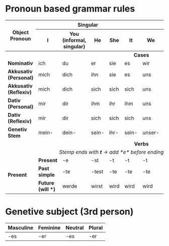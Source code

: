 # Pronoun based grammar rules

<table>
    <thead>
        <tr>
            <th rowspan="2">Object Pronoun</th>
            <th colspan="5" align="center" valign="center">Singular</th>
            <th colspan="4" align="center" valign="center">Plural</th>
        </tr>
        <tr>
            <th>I</th>
            <th>You (informal, singular)</th>
            <th>He</th>
            <th>She</th>
            <th>It</th>
            <th>We</th>
            <th>You (informal, plural)</th>
            <th>They</th>
            <th>You (formal, singular/plural)</th>
        </tr>
    </thead>
    <tbody>
        <tr>
            <td colspan="100%" align="center" valign="center"><b>Cases</b></td>
        </tr>
        <tr>
            <td><b>Nominativ</b></td>
            <td>ich</td>
            <td>du</td>
            <td>er</td>
            <td>sie</td>
            <td>es</td>
            <td>wir</td>
            <td>ihr</td>
            <td>sie</td>
            <td>Sie</td>
        </tr>
        <tr>
            <td><b>Akkusativ (Personal)</b></td>
            <td>mich</td>
            <td>dich</td>
            <td>ihn</td>
            <td>sie</td>
            <td>es</td>
            <td>uns</td>
            <td>euch</td>
            <td>sie</td>
            <td>Sie</td>
        </tr>
        <tr>
            <td><b>Akkusativ (Reflexiv)</b></td>
            <td>mich</td>
            <td>dich</td>
            <td>sich</td>
            <td>sich</td>
            <td>sich</td>
            <td>uns</td>
            <td>euch</td>
            <td>sich</td>
            <td>sich</td>
        </tr>
        <tr>
            <td><b>Dativ (Personal)</b></td>
            <td>mir</td>
            <td>dir</td>
            <td>ihm</td>
            <td>ihr</td>
            <td>ihm</td>
            <td>uns</td>
            <td>euch</td>
            <td>ihnen</td>
            <td>Ihnen</td>
        </tr>
        <tr>
            <td><b>Dativ (Reflexiv)</b></td>
            <td>mir</td>
            <td>dir</td>
            <td>sich</td>
            <td>sich</td>
            <td>sich</td>
            <td>uns</td>
            <td>euch</td>
            <td>sich</td>
            <td>sich</td>
        </tr>
        <tr>
            <td><b>Genetiv Stem</b></td>
            <td>mein-</td>
            <td>dein-</td>
            <td>sein-</td>
            <td>ihr-</td>
            <td>sein-</td>
            <td>unser-</td>
            <td>euer-</td>
            <td>ihr-</td>
            <td>Ihr-</td>
        </tr>
        <tr>
            <td colspan="100%" align="center" valign="center"><b>Verbs</b></td>
        </tr>
        <tr>
            <td colspan="100%" align="center" valign="center"><i>Stemp ends with <b>t</b> -> add *e* before endings starting with *s* or *t* </i></td>
        </tr>
        <tr>
            <td rowspan="4"><b>Present</b></td>
        </tr>
        <tr>
            <td><b>Present</b></td>
            <td>-e</td>
            <td>-st</td>
            <td>-t</td>
            <td>-t</td>
            <td>-t</td>
            <td>-en</td>
            <td>-t</td>
            <td>-en</td>
            <td>-en</td>
        </tr>
        <tr>
            <td><b>Past simple</b></td>
            <td>-te</td>
            <td>-test</td>
            <td>-te</td>
            <td>-te</td>
            <td>-te</td>
            <td>-ten</td>
            <td>-tet</td>
            <td>-ten</td>
            <td>-ten</td>
        </tr>
        <tr>
            <td><b>Future (will *)</b></td>
            <td>werde</td>
            <td>wirst</td>
            <td>wird</td>
            <td>wird</td>
            <td>wird</td>
            <td>werden</td>
            <td>werdet</td>
            <td>werden</td>
            <td>werden</td>
        </tr>
    </tbody>
</table>

# Genetive subject (3rd person)

<table>
    <thead>
        <tr>
            <th>Masculine</th>
            <th>Feminine</th>
            <th>Neutral</th>
            <th>Plural</th>
        </tr>
    </thead>
    <tbody>
        <tr>
            <td>-es</td>
            <td>-er</td>
            <td>-es</td>
            <td>-er</td>
        </tr>
    </tbody>
</table>
